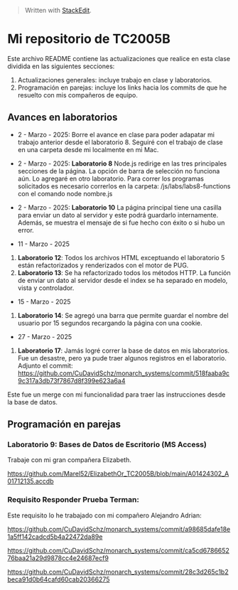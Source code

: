 > Written with [StackEdit](https://stackedit.io/).

# Mi repositorio de TC2005B

Este archivo README contiene las actualizaciones que realice en esta clase dividida en las siguientes secciones: 

1. Actualizaciones generales: incluye trabajo en clase y laboratorios. 
2. Programación en parejas: incluye los links hacia los commits de que he resuelto con mis compañeros de equipo. 


## Avances en laboratorios

- 2 - Marzo - 2025: Borre el avance en clase para poder adapatar mi trabajo anterior desde el laboratorio 8. Seguiré con el trabajo de clase en una carpeta desde mi localmente en mi Mac.

- 2 - Marzo - 2025: **Laboratorio 8**
Node.js redirige en las tres principales secciones de la página. La opción de barra de selección no funciona aún. Lo agregaré en otro laboratorio. 
Para correr los programas solicitados es necesario correrlos en la carpeta: /js/labs/labs8-functions con el comando node nombre.js

- 2 - Marzo - 2025: **Laboratorio 10**
La página principal tiene una casilla para enviar un dato al servidor y este podrá guardarlo internamente. Además, se muestra el mensaje de si fue hecho con éxito o si hubo un error. 

- 11 - Marzo - 2025
1. **Laboratorio 12**: Todos los archivos HTML exceptuando el laboratorio 5 están refactorizados y renderizados con el motor de PUG.
2. **Laboratorio 13**: Se ha refactorizado todos los métodos HTTP. La función de enviar un dato al servidor desde el index se ha separado en modelo, vista y controlador.

- 15 - Marzo - 2025 
1. **Laboratorio 14**: Se agregó una barra que permite guardar el nombre del usuario por 15 segundos recargando la página con una cookie. 

- 27 - Marzo - 2025 
1. **Laboratorio 17**: Jamás logré correr la base de datos en mis laboratorios. Fue un desastre, pero ya pude traer algunos registros en el laboratorio. Adjunto el commit: https://github.com/CuDavidSchz/monarch_systems/commit/518faaba9c9c317a3db73f7867d8f399e623a6a4

Este fue un merge con mi funcionalidad para traer las instrucciones desde la base de datos.

## Programación en parejas

### Laboratorio 9: Bases de Datos de Escritorio (MS Access)

Trabaje con mi gran compañera Elizabeth. 

https://github.com/Marel52/ElizabethOr_TC2005B/blob/main/A01424302_A01712135.accdb

### Requisito Responder Prueba Terman: 
Este requisito lo he trabajado con mi compañero Alejandro Adrian: 

https://github.com/CuDavidSchz/monarch_systems/commit/a98685dafe18e1a5ff142cadcd5b4a22472da89e

https://github.com/CuDavidSchz/monarch_systems/commit/ca5cd678665276baa21a29d9878cc4e24687ecf9

https://github.com/CuDavidSchz/monarch_systems/commit/28c3d265c1b2beca91d0b64cafd60cab20366275